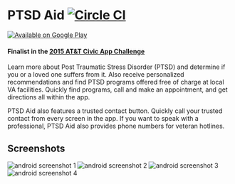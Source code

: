 # PTSD Aid [![Circle CI](https://circleci.com/gh/TylerCarberry/PTSD-Aid.svg?style=svg)](https://circleci.com/gh/TylerCarberry/PTSD-Aid)

[![Available on Google Play](https://cloud.githubusercontent.com/assets/6628497/12313130/db2133a6-ba32-11e5-883f-636fac12c0cb.png)](https://play.google.com/store/apps/details?id=com.tytanapps.ptsd)

#### Finalist in the [2015 AT&T Civic App Challenge](http://njcivicapp.com/)

Learn more about Post Traumatic Stress Disorder (PTSD) and determine if you or a loved one suffers from it. Also receive personalized recommendations and find PTSD programs offered free of charge at local VA facilities. Quickly find programs, call and make an appointment, and get directions all within the app.

PTSD Aid also features a trusted contact button. Quickly call your trusted contact from every screen in the app. If you want to speak with a professional, PTSD Aid also provides phone numbers for veteran hotlines.

## Screenshots
![android screenshot 1](https://cloud.githubusercontent.com/assets/6628497/23333857/61652f10-fb61-11e6-9c61-bb34a909ea8b.png)
![android screenshot 2](https://cloud.githubusercontent.com/assets/6628497/23333859/6167aac4-fb61-11e6-9e01-e74e4f805d49.png)
![android screenshot 3](https://cloud.githubusercontent.com/assets/6628497/23333860/61684736-fb61-11e6-8e1b-a234cae4fef1.png)
![android screenshot 4](https://cloud.githubusercontent.com/assets/6628497/23333861/61686388-fb61-11e6-9bcb-7b70b431e852.png)
